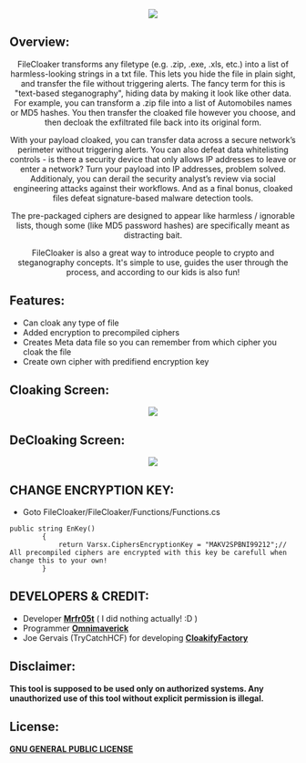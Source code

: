 

<p align="center">
  <img src="https://i.ibb.co/zs0cDZP/Main.png">  
</p>


## Overview:
<p align="center">
FileCloaker transforms any filetype (e.g. .zip, .exe, .xls, etc.) into a list of harmless-looking strings in a txt file. This lets you hide the file in plain sight, and transfer the file without triggering alerts. The fancy term for this is "text-based steganography", hiding data by making it look like other data. For example, you can transform a .zip file into a list of Automobiles names or MD5 hashes. You then transfer the cloaked file however you choose, and then decloak the exfiltrated file back into its original form.
<p align="center">
With your payload cloaked, you can transfer data across a secure network’s perimeter without triggering alerts. You can also defeat data whitelisting controls - is there a security device that only allows IP addresses to leave or enter a network? Turn your payload into IP addresses, problem solved. Additionaly, you can derail the security analyst’s review via social engineering attacks against their workflows. And as a final bonus, cloaked files defeat signature-based malware detection tools.
</p>
<p align="center">
The pre-packaged ciphers are designed to appear like harmless / ignorable lists, though some (like MD5 password hashes) are specifically meant as distracting bait.
</p>
<p align="center">
FileCloaker is also a great way to introduce people to crypto and steganography concepts. It's simple to use, guides the user through the process, and according to our kids is also fun!
</p>

## Features:

 - Can cloak any type of file
 - Added encryption to precompiled ciphers
 - Creates Meta data file so you can remember from which cipher you cloak the file 
 - Create own cipher with predifiend encryption key


## Cloaking Screen:

<p align="center">
  <img src="https://i.ibb.co/SrmxPbb/Cloak.png">  
</p>
<p align="center">

## DeCloaking Screen:
<p align="center">
  <img src="https://i.ibb.co/K9CjDxq/Decloaker.png">  
</p>
<p align="center">


## CHANGE ENCRYPTION KEY:
- Goto FileCloaker/FileCloaker/Functions/Functions.cs  
```
public string EnKey()
        {
            return Varsx.CiphersEncryptionKey = "MAKV2SPBNI99212";// All precompiled ciphers are encrypted with this key be carefull when change this to your own!
        }
```

 
 ## DEVELOPERS & CREDIT:
 
 - Developer  [**Mrfr05t**](https://github.com/mrfr05t) ( I did nothing actually! :D )
 - Programmer  [**Omnimaverick**](https://github.com/Omnimaverick)
 - Joe Gervais (TryCatchHCF)
 for developing  [**CloakifyFactory**](https://github.com/TryCatchHCF/Cloakify) 

 
 ## Disclaimer:
**This tool is supposed to be used only on authorized systems. Any unauthorized use of this tool without explicit permission is illegal.**

## License:
 [**GNU GENERAL PUBLIC LICENSE**](https://github.com/mrfr05t/FileCloaker/blob/master/LICENSE.txt) 
 
 

